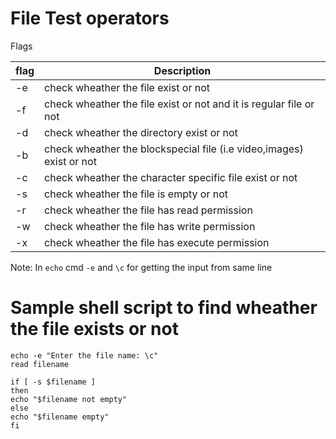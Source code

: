 # File Test operators

Flags

| flag | Description |
|---|---|
| -e |  check wheather the file exist or not |
| -f |  check wheather the file exist or not and it is regular file or not |
| -d | check wheather the directory exist or not|
| -b |  check wheather the blockspecial file (i.e video,images) exist or not|
| -c |  check wheather the character specific file exist or not |
| -s |  check wheather the file is empty or not|
| -r |  check wheather the file has read permission|
| -w | check wheather the file has write permission |
| -x | check wheather the file has execute permission|

Note: In `echo` cmd `-e` and `\c` for getting the input from same line

# Sample shell script to find wheather the file exists or not
```
echo -e "Enter the file name: \c"
read filename

if [ -s $filename ]
then
echo "$filename not empty"
else 
echo "$filename empty"
fi
```
